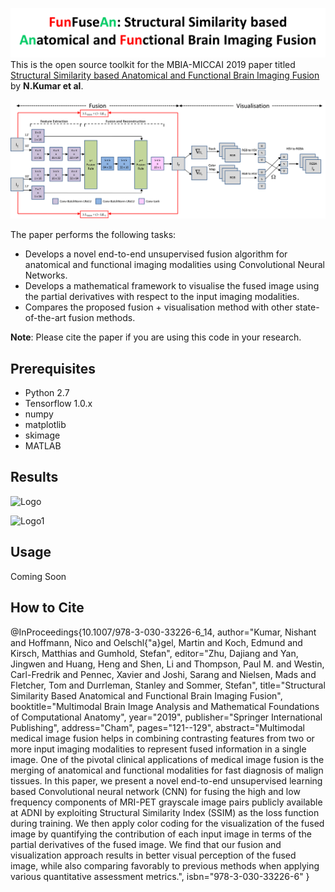 ![GitHub Logo](/docs/logo.png)
This is the open source toolkit for the MBIA-MICCAI 2019 paper titled [Structural Similarity based Anatomical and Functional Brain Imaging Fusion](http://arxiv.org/abs/1908.03958) by **N.Kumar et al**. 

![GitHub Logo](/docs/architecture.png)

The paper performs the following tasks:
* Develops a novel end-to-end unsupervised fusion algorithm for anatomical and functional imaging modalities using Convolutional Neural Networks.
* Develops a mathematical framework to visualise the fused image using the partial derivatives with respect to the input imaging modalities.
* Compares the proposed fusion + visualisation method with other state-of-the-art fusion methods.

**Note**: Please cite the paper if you are using this code in your research.


## Prerequisites
* Python 2.7
* Tensorflow 1.0.x
* numpy
* matplotlib
* skimage
* MATLAB

## Results
![Logo](https://github.com/nish03/FunFuseAn/blob/master/docs/Visual%20results.png)

![Logo1](https://github.com/nish03/FunFuseAn/blob/master/docs/Loss%20curves.png)

## Usage
Coming Soon

## How to Cite
@InProceedings{10.1007/978-3-030-33226-6_14,
author="Kumar, Nishant
and Hoffmann, Nico
and Oelschl{\"a}gel, Martin
and Koch, Edmund
and Kirsch, Matthias
and Gumhold, Stefan",
editor="Zhu, Dajiang
and Yan, Jingwen
and Huang, Heng
and Shen, Li
and Thompson, Paul M.
and Westin, Carl-Fredrik
and Pennec, Xavier
and Joshi, Sarang
and Nielsen, Mads
and Fletcher, Tom
and Durrleman, Stanley
and Sommer, Stefan",
title="Structural Similarity Based Anatomical and Functional Brain Imaging Fusion",
booktitle="Multimodal Brain Image Analysis and Mathematical Foundations of Computational Anatomy",
year="2019",
publisher="Springer International Publishing",
address="Cham",
pages="121--129",
abstract="Multimodal medical image fusion helps in combining contrasting features from two or more input imaging modalities to represent fused information in a single image. One of the pivotal clinical applications of medical image fusion is the merging of anatomical and functional modalities for fast diagnosis of malign tissues. In this paper, we present a novel end-to-end unsupervised learning based Convolutional neural network (CNN) for fusing the high and low frequency components of MRI-PET grayscale image pairs publicly available at ADNI by exploiting Structural Similarity Index (SSIM) as the loss function during training. We then apply color coding for the visualization of the fused image by quantifying the contribution of each input image in terms of the partial derivatives of the fused image. We find that our fusion and visualization approach results in better visual perception of the fused image, while also comparing favorably to previous methods when applying various quantitative assessment metrics.",
isbn="978-3-030-33226-6"
}
